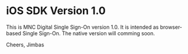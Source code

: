 # iOS SDK Version 1.0

This is MNC Digital Single Sign-On version 1.0. It is intended as browser-based Single Sign-On.
The native version will comming soon.

Cheers,
Jimbas


